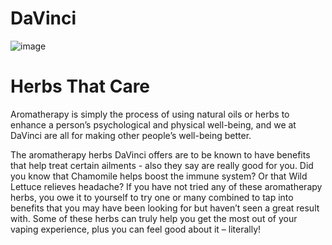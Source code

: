 # DaVinci
![image](https://user-images.githubusercontent.com/104687767/166601626-7678de87-56ad-4f7d-9644-3373a498925a.png)

# Herbs That Care

Aromatherapy is simply the process of using natural oils or herbs to enhance a person’s psychological and physical well-being, and we at DaVinci are all for making other people’s well-being better.

The aromatherapy herbs DaVinci offers are to be known to have benefits that help treat certain ailments - also they say are really good for you. Did you know that Chamomile helps boost the immune system? Or that Wild Lettuce relieves headache? If you have not tried any of these aromatherapy herbs, you owe it to yourself to try one or many combined to tap into benefits that you may have been looking for but haven’t seen a great result with. Some of these herbs can truly help you get the most out of your vaping experience, plus you can feel good about it – literally!
